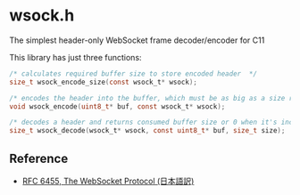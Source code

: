wsock.h
====

The simplest header-only WebSocket frame decoder/encoder for C11

This library has just three functions:

```C
/* calculates required buffer size to store encoded header  */
size_t wsock_encode_size(const wsock_t* wsock);

/* encodes the header into the buffer, which must be as big as a size returned by wsock_encode_size */
void wsock_encode(uint8_t* buf, const wsock_t* wsock);

/* decodes a header and returns consumed buffer size or 0 when it's incomplete */
size_t wsock_decode(wsock_t* wsock, const uint8_t* buf, size_t size);
```

## Reference

- [RFC 6455, The WebSocket Protocol (日本語訳)](https://triple-underscore.github.io/RFC6455-ja.html)
